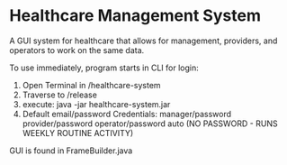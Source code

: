 # Healthcare Management System
A GUI system for healthcare that allows for management, providers, and operators to work on the same data. 

To use immediately, program starts in CLI for login:
1) Open Terminal in /healthcare-system
2) Traverse to /release
3) execute: java -jar healthcare-system.jar
4) Default email/password Credentials: 
      manager/password
      provider/password
      operator/password
      auto (NO PASSWORD - RUNS WEEKLY ROUTINE ACTIVITY)
      
GUI is found in FrameBuilder.java

